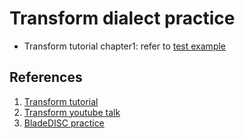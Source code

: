 # Transform dialect practice
* Transform tutorial chapter1: refer to [test example](https://github.com/llvm/llvm-project/blob/main/mlir/test/Examples/transform/Ch1/sequence.mlir)
## References
1. [Transform tutorial](https://mlir.llvm.org/docs/Tutorials/transform/Ch1/)
2. [Transform youtube talk](https://www.youtube.com/watch?v=j0xAlkvvEEg&t=1753s)
3. [BladeDISC practice](https://bladedisc.oss-cn-hangzhou.aliyuncs.com/docs/transform-dialect-based-codegen-in-bladedisc.pdf)
